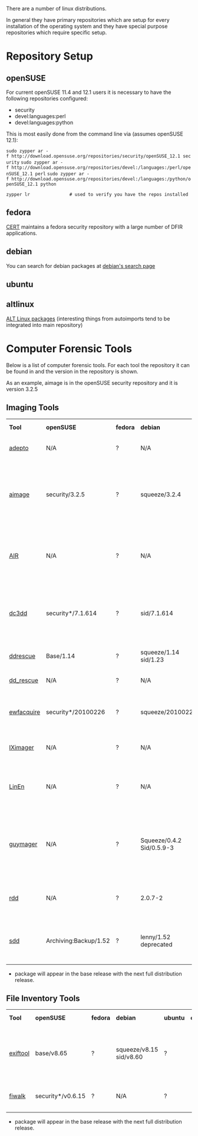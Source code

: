 There are a number of linux distributions.

In general they have primary repositories which are setup for every
installation of the operating system and they have special purpose
repositories which require specific setup.

# Repository Setup

## openSUSE

For current openSUSE 11.4 and 12.1 users it is necessary to have the
following repositories configured:

- security
- devel:languages:perl
- devel:languages:python

This is most easily done from the command line via (assumes openSUSE
12.1):

`sudo zypper ar -f http://download.opensuse.org/repositories/security/openSUSE_12.1 security`
`sudo zypper ar -f http://download.opensuse.org/repositories/devel:/languages:/perl/openSUSE_12.1 perl`
`sudo zypper ar -f http://download.opensuse.org/repositories/devel:/languages:/python/openSUSE_12.1 python`

`zypper lr               # used to verify you have the repos installed`

## fedora

[CERT](https://forensics.cert.org/) maintains a fedora security
repository with a large number of DFIR applications.

## debian

You can search for debian packages at [debian's search
page](http://packages.debian.org/search)

## ubuntu

## altlinux

[ALT Linux packages](http://packages.altlinux.org/) (interesting things
from autoimports tend to be integrated into main repository)

# Computer Forensic Tools

Below is a list of computer forensic tools. For each tool the repository
it can be found in and the version in the repository is shown.

As an example, aimage is in the openSUSE security repository and it is
version 3.2.5

## Imaging Tools

|                                            |                       |            |                           |            |                                                        |                                                                                                      |
|--------------------------------------------|-----------------------|------------|---------------------------|------------|--------------------------------------------------------|------------------------------------------------------------------------------------------------------|
| **Tool**                                   | **openSUSE**          | **fedora** | **debian**                | **ubuntu** | **comment**                                            | **General Remarks**                                                                                  |
| [adepto](http://www.e-fense.com/helix/)    | N/A                   | ?          | N/A                       | ?          |                                                        | adepto is included in the helix boot cd                                                              |
| [aimage](aimage "wikilink")                | security/3.2.5        | ?          | squeeze/3.2.4             | ?          | a imaging tool to create aff format images             | aimage has been EOL'ed. guymager or ftkimager (windows/mac) are recommended for creating aff images. |
| [AIR](AIR "wikilink")                      | N/A                   | ?          | N/A                       | ?          | Automated Image and Restore                            | a GUI front-end to dd and dc3dd designed for easily creating forensic bit images                     |
| [dc3dd](dc3dd "wikilink")                  | security\*/7.1.614    | ?          | sid/7.1.614               | ?          | DoD Cyber Crime Center DD                              | This tool was formerly known as dcfldd. When released as dc3dd it was totally rewritten.             |
| [ddrescue](ddrescue "wikilink")            | Base/1.14             | ?          | squeeze/1.14 sid/1.23     | ?          | Also known as GNU ddrescue                             | This tool is different than dd_rescue.                                                               |
| [dd_rescue](dd_rescue "wikilink")          | N/A                   | ?          | N/A                       | ?          |                                                        | This tool is different than GNU ddrescue.                                                            |
| [ewfacquire](libewf "wikilink")            | security\*/20100226   | ?          | squeeze/20100226          | ?          | a imaging tool to create ewf format images             | ewfacquire is part of ewftools in some distributions.                                                |
| [IXimager](IXimager "wikilink")            | N/A                   | ?          | N/A                       | ?          | A law enforcement only imager                          | used in conjunction with ILook Investigator                                                          |
| [LinEn](LinEn "wikilink")                  | N/A                   | ?          | N/A                       | ?          | a proprietary imaging tool to create ewf format images | included on the Helix boot CD                                                                        |
| [guymager](guymager "wikilink")            | N/A                   | ?          | Squeeze/0.4.2 Sid/0.5.9-3 | ?          | a imaging tool to create aff format images             | Guymager is an open source forensic imager. It focuses on user friendliness and high speed.          |
| [rdd](http://sourceforge.net/projects/rdd) | N/A                   | ?          | 2.0.7-2                   | ?          | a dd-like tool, with forensic imaging features         | Rdd is robust with respect to read errors                                                            |
| [sdd](ftp://ftp.berlios.de/pub/sdd/)       | Archiving:Backup/1.52 | ?          | lenny/1.52 deprecated     | ?          | a dd-like tool                                         | Designed to work well when IBS != OBS. Working with tape is an example.                              |

- package will appear in the base release with the next full
  distribution release.

## File Inventory Tools

|                                 |                    |            |                         |            |             |                                                          |
|---------------------------------|--------------------|------------|-------------------------|------------|-------------|----------------------------------------------------------|
| **Tool**                        | **openSUSE**       | **fedora** | **debian**              | **ubuntu** | **comment** | **General Remarks**                                      |
| [exiftool](exiftool "wikilink") | base/v8.65         | ?          | squeeze/v8.15 sid/v8.60 | ?          |             | exiftool has superior metadata reporting capability --\> |
| [fiwalk](fiwalk "wikilink")     | security\*/v0.6.15 | ?          | N/A                     | ?          |             | fiwalk is a robust \$MFT walker                          |

- package will appear in the base release with the next full
  distribution release.